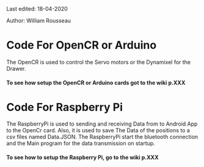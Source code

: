Last edited: 18-04-2020

Author: William Rousseau

# Code For OpenCR or Arduino

The OpenCR is used to control the Servo motors or the Dynamixel for the Drawer.

#### To see how setup the OpenCR or Arduino cards got to the wiki p.XXX 

# Code For Raspberry Pi

The RaspberryPi is used to sending and receiving Data from to Android App to the OpenCr card. Also, it is used to save The Data of the positions to a csv files named Data.JSON. The RaspberryPi start the bluetooth connection and the Main program for the data transmission on startup.
#### To see how to setup the Raspberry Pi, go to the wiki p.XXX

